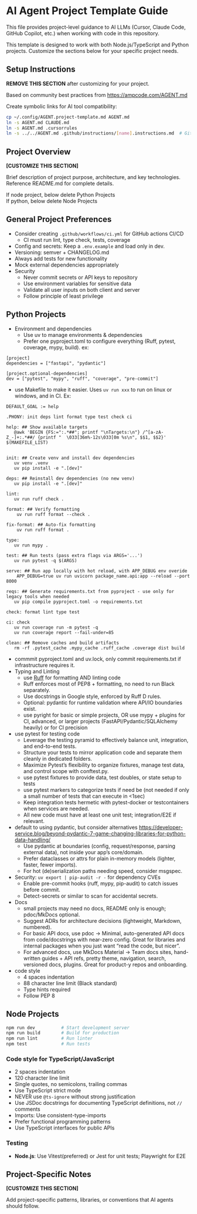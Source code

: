 # AI Agent Project Template Guide

This file provides project-level guidance to AI LLMs (Cursor, Claude Code, GitHub Copilot, etc.) when working with code in this repository.

This template is designed to work with both Node.js/TypeScript and Python projects. Customize the sections below for your specific project needs.

## Setup Instructions

**REMOVE THIS SECTION** after customizing for your project.

Based on community best practices from https://ampcode.com/AGENT.md

Create symbolic links for AI tool compatibility:

```bash
cp ~/.config/AGENT.project-template.md AGENT.md
ln -s AGENT.md CLAUDE.md
ln -s AGENT.md .cursorrules
ln -s ../../AGENT.md .github/instructions/[name].instructions.md  # Github Copilot
```

## Project Overview

**[CUSTOMIZE THIS SECTION]**

Brief description of project purpose, architecture, and key technologies. Reference README.md for complete details.

If node project, below delete Python Projects  
If python, below delete Node Projects

## General Project Preferences

-   Consider creating `.github/workflows/ci.yml` for GitHub actions CI/CD
    -   CI must run lint, type check, tests, coverage
-   Config and secrets: Keep a `.env.example` and load only in dev.
-   Versioning: semver + CHANGELOG.md
-   Always add tests for new functionality
-   Mock external dependencies appropriately
-   Security
    -   Never commit secrets or API keys to repository
    -   Use environment variables for sensitive data
    -   Validate all user inputs on both client and server
    -   Follow principle of least privilege

## Python Projects

-   Environment and dependencies
    -   Use uv to manage environments & dependencies
    -   Prefer one pyproject.toml to configure everything (Ruff, pytest, coverage, mypy, build). ex:

```
[project]
dependencies = ["fastapi", "pydantic"]

[project.optional-dependencies]
dev = ["pytest", "mypy", "ruff", "coverage", "pre-commit"]
```

-   use Makefile to make it easier. Uses `uv run xxx` to run on linux or windows, and in CI. Ex:

```
DEFAULT_GOAL := help

.PHONY: init deps lint format type test check ci

help: ## Show available targets
   @awk 'BEGIN {FS:=":.*##"; printf "\nTargets:\n"} /^[a-zA-Z_-]+:.*##/ {printf "  \033[36m%-12s\033[0m %s\n", $$1, $$2}' $(MAKEFILE_LIST)


init: ## Create venv and install dev dependencies
   uv venv .venv
   uv pip install -e ".[dev]"

deps: ## Reinstall dev dependencies (no new venv)
   uv pip install -e ".[dev]"

lint:
   uv run ruff check .

format: ## Verify formatting
	uv run ruff format --check .

fix-format: ## Auto-fix formatting
	uv run ruff format .

type:
   uv run mypy .

test: ## Run tests (pass extra flags via ARGS='...')
   uv run pytest -q $(ARGS)

serve: ## Run app locally with hot reload, with APP_DEBUG env overide
	APP_DEBUG=true uv run uvicorn package_name.api:app --reload --port 8000

reqs: ## Generate requirements.txt from pyproject - use only for legacy tools when needed
   uv pip compile pyproject.toml -o requirements.txt

check: format lint type test

ci: check
   uv run coverage run -m pytest -q
   uv run coverage report --fail-under=85

clean: ## Remove caches and build artifacts
   rm -rf .pytest_cache .mypy_cache .ruff_cache .coverage dist build
```

-   commmit pyproject.toml and uv.lock, only commit requirements.txt if infrastructure requires it.
-   Typing and Linting
    -   use [Ruff](https://github.com/astral-sh/ruff) for formatting AND linting code
    -   Ruff enforces most of PEP8 + formatting, no need to run Black separately.
    -   Use docstrings in Google style, enforced by Ruff D rules.
    -   Optional: pydantic for runtime validation where API/IO boundaries exist.
    -   use pyright for basic or simple projects, OR use mypy + plugins for CI, advanced, or larger projects (FastAPI/Pydantic/SQLAlchemy heavily) or for CI precision
-   use pytest for testing code
    -   Leverage the testing pyramid to effectively balance unit, integration, and end-to-end tests.
    -   Structure your tests to mirror application code and separate them cleanly in dedicated folders.
    -   Maximize Pytest’s flexibility to organize fixtures, manage test data, and control scope with conftest.py.
    -   use pytest fixtures to provide data, test doubles, or state setup to tests
    -   use pytest markers to categorize tests if need be (not needed if only a small number of tests that can execute in <1sec)
    -   Keep integration tests hermetic with pytest-docker or testcontainers when services are needed.
    -   All new code must have at least one unit test; integration/E2E if relevant.
-   default to using pydantic, but consider alternatives https://developer-service.blog/beyond-pydantic-7-game-changing-libraries-for-python-data-handling/
    -   Use pydantic at boundaries (config, request/response, parsing external data), not inside your app’s core/domain.
    -   Prefer dataclasses or attrs for plain in-memory models (lighter, faster, fewer imports).
    -   For hot (de)serialization paths needing speed, consider msgspec.
-   Security: `uv export | pip-audit -r -` for dependency CVEs
    -   Enable pre-commit hooks (ruff, mypy, pip-audit) to catch issues before commit.
    -   Detect-secrets or similar to scan for accidental secrets.
-   Docs
    -   small projects may need no docs, README only is enough; pdoc/MkDocs optional.
    -   Suggest ADRs for architecture decisions (lightweight, Markdown, numbered).
    -   For basic API docs, use pdoc → Minimal, auto-generated API docs from code/docstrings with near-zero config. Great for libraries and internal packages when you just want “read the code, but nicer”.
    -   For advanced docs, use MkDocs Material → Team docs sites, hand-written guides + API refs, pretty theme, navigation, search, versioned docs, plugins. Great for product-y repos and onboarding.
-   code style
    -   4 spaces indentation
    -   88 character line limit (Black standard)
    -   Type hints required
    -   Follow PEP 8

## Node Projects

```bash
npm run dev          # Start development server
npm run build        # Build for production
npm run lint         # Run linter
npm test             # Run tests
```

### Code style for TypeScript/JavaScript

-   2 spaces indentation
-   120 character line limit
-   Single quotes, no semicolons, trailing commas
-   Use TypeScript strict mode
-   NEVER use `@ts-ignore` without strong justification
-   Use JSDoc docstrings for documenting TypeScript definitions, not `//` comments
-   Imports: Use consistent-type-imports
-   Prefer functional programming patterns
-   Use TypeScript interfaces for public APIs

### Testing

-   **Node.js**: Use Vitest(preferred) or Jest for unit tests; Playwright for E2E

## Project-Specific Notes

**[CUSTOMIZE THIS SECTION]**

Add project-specific patterns, libraries, or conventions that AI agents should follow.
